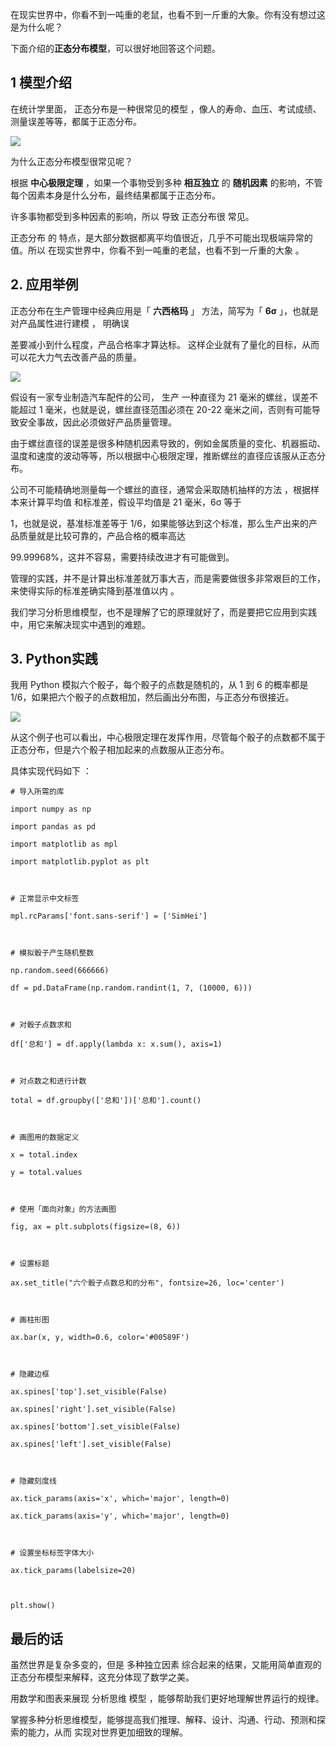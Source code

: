 在现实世界中，你看不到一吨重的老鼠，也看不到一斤重的大象。你有没有想过这是为什么呢？

下面介绍的**正态分布模型**，可以很好地回答这个问题。

## 1 模型介绍

在统计学里面，  正态分布是一种很常见的模型  ，像人的寿命、血压、考试成绩、测量误差等等，都属于正态分布。

![](https://mmbiz.qpic.cn/mmbiz_jpg/giaycic3UNwo3ztVNxbkwc6fyxqbYqzibQNzExsicNWibkIj1X28qPR9KOORibJZw7HOXqItAuB2s2lGJGlwy7pMqEicQ/640?wx_fmt=jpeg) 

为什么正态分布模型很常见呢？

根据 **中心极限定理** ，如果一个事物受到多种 **相互独立** 的 **随机因素** 的影响，不管每个因素本身是什么分布，最终结果都属于正态分布。

许多事物都受到多种因素的影响，所以  导致  正态分布很  常见。

正态分布  的  特点，是大部分数据都离平均值很近，几乎不可能出现极端异常的值。所以  在现实世界中，你看不到一吨重的老鼠，也看不到一斤重的大象  。

## 2. 应用举例

正态分布在生产管理中经典应用是「 **六西格玛** 」  方法，简写为「 **6σ** 」，也就是  对产品属性进行建模  ，  明确误

差要减小到什么程度，产品合格率才算达标。  这样企业就有了量化的目标，从而可以花大力气去改善产品的质量。

![](https://mmbiz.qpic.cn/mmbiz_png/giaycic3UNwo3ztVNxbkwc6fyxqbYqzibQN7Epj4ibzN7qcXUfQI3yE7pkwYiaZGyfNXHXNsFyhmqabQ25WFjEez48Q/640?wx_fmt=gif) 

假设有一家专业制造汽车配件的公司，  生产  一种直径为 21 毫米的螺丝，误差不能超过 1 毫米，也就是说，螺丝直径范围必须在 20-22 毫米之间，否则有可能导致安全事故，因此必须做好产品质量管理。

由于螺丝直径的误差是很多种随机因素导致的，例如金属质量的变化、机器振动、温度和速度的波动等等，所以根据中心极限定理，推断螺丝的直径应该服从正态分布。  

公司不可能精确地测量每一个螺丝的直径，通常会采取随机抽样的方法  ，根据样本来计算平均值  和标准差，假设平均值是 21 毫米，6σ 等于

1，也就是说，基准标准差等于 1/6，如果能够达到这个标准，那么生产出来的产品质量就是比较可靠的，产品合格的概率高达

99.99968%，这并不容易，需要持续改进才有可能做到。

管理的实践，并不是计算出标准差就万事大吉，而是需要做很多非常艰巨的工作，来使得实际的标准差确实降到基准值以内  。

我们学习分析思维模型，也不是理解了它的原理就好了，而是要把它应用到实践中，用它来解决现实中遇到的难题。

## 3. Python实践

我用 Python 模拟六个骰子，每个骰子的点数是随机的，从 1 到 6 的概率都是 1/6，如果把六个骰子的点数相加，然后画出分布图，与正态分布很接近。

![](https://mmbiz.qpic.cn/mmbiz_png/giaycic3UNwo2ibtGfsudMgwB11zpLLNQ6uefVdY5hkL4dyemAfF2cV8IQFwXC8EMj7z2LLrJgmIibhRF3SIvUnUjA/640?wx_fmt=png) 

从这个例子也可以看出，中心极限定理在发挥作用，尽管每个骰子的点数都不属于正态分布，但是六个骰子相加起来的点数服从正态分布。

具体实现代码如下  ：

    

    

    # 导入所需的库  

    import numpy as np  

    import pandas as pd  

    import matplotlib as mpl  

    import matplotlib.pyplot as plt  

      

    # 正常显示中文标签  

    mpl.rcParams['font.sans-serif'] = ['SimHei']  

      

    # 模拟骰子产生随机整数  

    np.random.seed(666666)  

    df = pd.DataFrame(np.random.randint(1, 7, (10000, 6)))  

      

    # 对骰子点数求和  

    df['总和'] = df.apply(lambda x: x.sum(), axis=1)  

      

    # 对点数之和进行计数  

    total = df.groupby(['总和'])['总和'].count()  

      

    # 画图用的数据定义  

    x = total.index  

    y = total.values  

      

    # 使用「面向对象」的方法画图  

    fig, ax = plt.subplots(figsize=(8, 6))  

      

    # 设置标题  

    ax.set_title("六个骰子点数总和的分布", fontsize=26, loc='center')  

      

    # 画柱形图  

    ax.bar(x, y, width=0.6, color='#00589F')  

      

    # 隐藏边框  

    ax.spines['top'].set_visible(False)  

    ax.spines['right'].set_visible(False)  

    ax.spines['bottom'].set_visible(False)  

    ax.spines['left'].set_visible(False)  

      

    # 隐藏刻度线  

    ax.tick_params(axis='x', which='major', length=0)  

    ax.tick_params(axis='y', which='major', length=0)  

      

    # 设置坐标标签字体大小  

    ax.tick_params(labelsize=20)  

      

    plt.show() 

  

## 最后的话

虽然世界是复杂多变的，但是  多种独立因素  综合起来的结果，又能用简单直观的正态分布模型来解释，这充分体现了数学之美。

用数学和图表来展现  分析思维  模型  ，能够帮助我们更好地理解世界运行的规律。

掌握多种分析思维模型，能够提高我们推理、解释、设计、沟通、行动、预测和探索的能力，从而  实现对世界更加细致的理解。